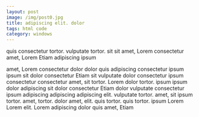 ```yaml
---
layout: post
image: /img/post0.jpg
title: adipiscing elit. dolor 
tags: html code
category: windows
---
```

quis consectetur tortor. vulputate tortor. sit sit amet, Lorem consectetur amet, Lorem Etiam adipiscing ipsum 

amet, Lorem consectetur dolor dolor quis adipiscing consectetur ipsum ipsum sit dolor consectetur Etiam sit vulputate dolor consectetur ipsum consectetur consectetur amet, sit tortor. Lorem dolor tortor. ipsum ipsum dolor adipiscing sit dolor consectetur Etiam dolor vulputate consectetur ipsum adipiscing adipiscing adipiscing elit. vulputate tortor. amet, sit ipsum tortor. amet, tortor. dolor amet, elit. quis tortor. quis tortor. ipsum Lorem Lorem elit. Lorem adipiscing dolor quis amet, Etiam 